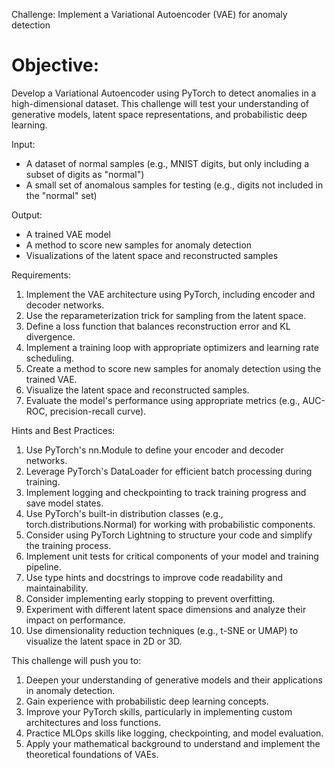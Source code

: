 Challenge: Implement a Variational Autoencoder (VAE) for anomaly detection

# Objective:
Develop a Variational Autoencoder using PyTorch to detect anomalies in a high-dimensional dataset. This challenge will test your understanding of generative models, latent space representations, and probabilistic deep learning.

Input:

- A dataset of normal samples (e.g., MNIST digits, but only including a subset of digits as "normal")
- A small set of anomalous samples for testing (e.g., digits not included in the "normal" set)

Output:

- A trained VAE model
- A method to score new samples for anomaly detection
- Visualizations of the latent space and reconstructed samples

Requirements:

1. Implement the VAE architecture using PyTorch, including encoder and decoder networks.
2. Use the reparameterization trick for sampling from the latent space.
3. Define a loss function that balances reconstruction error and KL divergence.
4. Implement a training loop with appropriate optimizers and learning rate scheduling.
5. Create a method to score new samples for anomaly detection using the trained VAE.
6. Visualize the latent space and reconstructed samples.
7. Evaluate the model's performance using appropriate metrics (e.g., AUC-ROC, precision-recall curve).

Hints and Best Practices:

1. Use PyTorch's nn.Module to define your encoder and decoder networks.
2. Leverage PyTorch's DataLoader for efficient batch processing during training.
3. Implement logging and checkpointing to track training progress and save model states.
4. Use PyTorch's built-in distribution classes (e.g., torch.distributions.Normal) for working with probabilistic components.
5. Consider using PyTorch Lightning to structure your code and simplify the training process.
6. Implement unit tests for critical components of your model and training pipeline.
7. Use type hints and docstrings to improve code readability and maintainability.
8. Consider implementing early stopping to prevent overfitting.
9. Experiment with different latent space dimensions and analyze their impact on performance.
10. Use dimensionality reduction techniques (e.g., t-SNE or UMAP) to visualize the latent space in 2D or 3D.

This challenge will push you to:

1. Deepen your understanding of generative models and their applications in anomaly detection.
2. Gain experience with probabilistic deep learning concepts.
3. Improve your PyTorch skills, particularly in implementing custom architectures and loss functions.
4. Practice MLOps skills like logging, checkpointing, and model evaluation.
5. Apply your mathematical background to understand and implement the theoretical foundations of VAEs.
